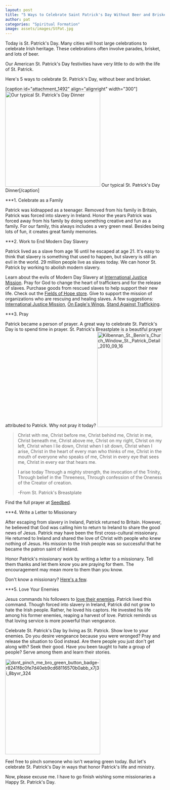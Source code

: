 ```yaml
---
layout: post
title: "5 Ways to Celebrate Saint Patrick's Day Without Beer and Brisket"
author: pat
categories: "Spiritual Formation"
image: assets/images/StPat.jpg
---
```

Today is St. Patrick's Day. Many cities will host large celebrations to celebrate Irish heritage. These celebrations often involve parades, brisket, and lots of beer.

Our American St. Patrick's Day festivities have very little to do with the life of St. Patrick.

Here's 5 ways to celebrate St. Patrick's Day, without beer and brisket.

[caption id="attachment_1492" align="alignright" width="300"]<a href="http://embracethegodlife.com/wp-content/uploads/2015/03/StPatMeal.jpg"><img class="size-medium wp-image-1492" src="http://embracethegodlife.com/wp-content/uploads/2015/03/StPatMeal-300x300.jpg" alt="Our typical St. Patrick's Day Dinner" width="300" height="300" /></a> Our typical St. Patrick's Day Dinner[/caption]

***1. Celebrate as a Family

Patrick was kidnapped as a teenager. Removed from his family in Britain, Patrick was forced into slavery in Ireland. Honor the years Patrick was forced away from his family by doing something creative and fun as a family. For our family, this always includes a very green meal. Besides being lots of fun, it creates great family memories.

***2. Work to End Modern Day Slavery

Patrick lived as a slave from age 16 until he escaped at age 21. It's easy to think that slavery is something that used to happen, but slavery is still an evil in the world. 29 million people live as slaves today. We can honor St. Patrick by working to abolish modern slavery.

Learn about the evils of Modern Day Slavery at <a href="https://www.ijm.org/" target="_blank" rel="noopener">International Justice Mission</a>.
Pray for God to change the heart of traffickers and for the release of slaves.
Purchase goods from rescued slaves to help support their new life. Check out the <a href="www.fieldsofhopeusa.com/" target="_blank" rel="noopener">Fields of Hope store</a>.
Give to support the mission of organizations who are rescuing and healing slaves. A few suggestions: <a href="https://www.ijm.org/" target="_blank" rel="noopener">International Justice Mission</a>, <a href="http://www.oneagleswingsministries.org/" target="_blank" rel="noopener">On Eagle's Wings</a>, <a href="http://www.standagainsttraffickingnc.org/" target="_blank" rel="noopener">Stand Against Trafficking</a>.

***3. Pray

Patrick became a person of prayer. A great way to celebrate St. Patrick's Day is to spend time in prayer. St. Patrick's Breastplate is a beautiful prayer attributed to Patrick. Why not pray it today?
<a href="http://embracethegodlife.com/wp-content/uploads/2015/03/Kilbennan_St._Benins_Church_Window_St._Patrick_Detail_2010_09_16.jpg"><img class="alignright size-medium wp-image-1499" src="http://embracethegodlife.com/wp-content/uploads/2015/03/Kilbennan_St._Benins_Church_Window_St._Patrick_Detail_2010_09_16-205x300.jpg" alt="Kilbennan_St._Benin's_Church_Window_St._Patrick_Detail_2010_09_16" width="205" height="300" /></a>
<blockquote>Christ with me,
Christ before me,
Christ behind me,
Christ in me,
Christ beneath me,
Christ above me,
Christ on my right,
Christ on my left,
Christ when I lie down,
Christ when I sit down,
Christ when I arise,
Christ in the heart of every man who thinks of me,
Christ in the mouth of everyone who speaks of me,
Christ in every eye that sees me,
Christ in every ear that hears me.

I arise today
Through a mighty strength, the invocation of the Trinity,
Through belief in the Threeness,
Through confession of the Oneness
of the Creator of creation.

-From St. Patrick's Breastplate</blockquote>
Find the full prayer at <a href="http://seedbed.com/feed/breastplate-st-patrick/" target="_blank" rel="noopener">Seedbed</a>.

***4. Write a Letter to Missionary

After escaping from slavery in Ireland, Patrick returned to Britain. However, he believed that God was calling him to return to Ireland to share the good news of Jesus. Patrick may have been the first cross-cultural missionary. He returned to Ireland and shared the love of Christ with people who knew nothing of Jesus. His mission to the Irish people was so successful that he became the patron saint of Ireland.

Honor Patrick's missionary work by writing a letter to a missionary. Tell them thanks and let them know you are praying for them. The encouragement may mean more to them than you know.

Don't know a missionary? <a href="http://www.globalpartnersonline.org/partner/give/missionaries" target="_blank" rel="noopener">Here's a few</a>.

***5. Love Your Enemies

Jesus commands his followers to <a href="https://www.biblegateway.com/passage/?search=Matthew%205:43-48" target="_blank" rel="noopener">love their enemies</a>. Patrick lived this command. Though forced into slavery in Ireland, Patrick did not grow to hate the Irish people. Rather, he loved his captors. He invested his life among his former enemies, reaping a harvest of love. Patrick reminds us that loving service is more powerful than vengeance.

Celebrate St. Patrick's Day by living as St. Patrick. Show love to your enemies.
Do you desire vengeance because you were wronged? Pray and release the situation to God instead.
Are there people you just don't get along with? Seek their good.
Have you been taught to hate a group of people? Serve among them and learn their stories.

<a href="http://embracethegodlife.com/wp-content/uploads/2015/03/dont_pinch_me_bro_green_button_badge-r8241f8c0fe7d40eb9cd68116570b0abb_x7j3i_8byvr_324.jpg"><img class="alignleft size-medium wp-image-1497" src="http://embracethegodlife.com/wp-content/uploads/2015/03/dont_pinch_me_bro_green_button_badge-r8241f8c0fe7d40eb9cd68116570b0abb_x7j3i_8byvr_324-300x300.jpg" alt="dont_pinch_me_bro_green_button_badge-r8241f8c0fe7d40eb9cd68116570b0abb_x7j3i_8byvr_324" width="300" height="300" /></a>

Feel free to pinch someone who isn't wearing green today. But let's celebrate St. Patrick's Day in ways that honor Patrick's life and ministry.

Now, please excuse me. I have to go finish wishing some missionaries a Happy St. Patrick's Day.
